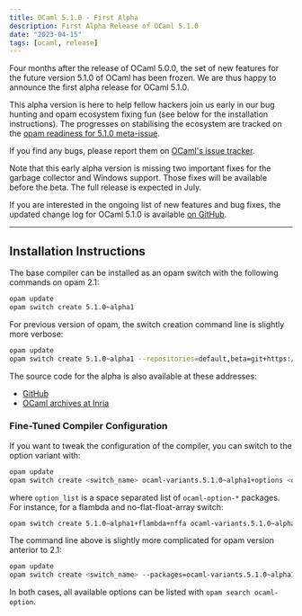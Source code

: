 ```yaml
---
title: OCaml 5.1.0 - First Alpha
description: First Alpha Release of OCaml 5.1.0
date: "2023-04-15"
tags: [ocaml, release]
---
```


Four months after the release of OCaml 5.0.0, the set of new features for the
future version 5.1.0 of OCaml has been frozen. We are thus happy to announce the
first alpha release for OCaml 5.1.0.

This alpha version is here to help fellow hackers join us early in our bug
hunting and opam ecosystem fixing fun (see below for the installation instructions).
The progresses on stabilising the ecosystem are tracked on the [opam readiness for 5.1.0 meta-issue](https://github.com/ocaml/opam-repository/issues/23669).

If you find any bugs, please report them on [OCaml's issue tracker](https://github.com/ocaml/ocaml/issues).

Note that this early alpha version is missing two important fixes for the garbage
collector and Windows support. Those fixes will be available before the beta.
The full release is expected in July.

If you are interested in the ongoing list of new features and bug fixes, the
updated change log for OCaml 5.1.0 is available [on GitHub](https://github.com/ocaml/ocaml/blob/5.1/Changes).


---
## Installation Instructions

The base compiler can be installed as an opam switch with the following commands
on opam 2.1:

```bash
opam update
opam switch create 5.1.0~alpha1
```

For previous version of opam, the switch creation command line is slightly more verbose:

```bash
opam update
opam switch create 5.1.0~alpha1 --repositories=default,beta=git+https://github.com/ocaml/ocaml-beta-repository.git
```

The source code for the alpha is also available at these addresses:

* [GitHub](https://github.com/ocaml/ocaml/archive/5.0.0-rc1.tar.gz)
* [OCaml archives at Inria](https://caml.inria.fr/pub/distrib/ocaml-5.0/ocaml-5.0.0~rc1.tar.gz)

### Fine-Tuned Compiler Configuration

If you want to tweak the configuration of the compiler, you can switch to the option variant with:

```bash
opam update
opam switch create <switch_name> ocaml-variants.5.1.0~alpha1+options <option_list>
```

where `option_list` is a space separated list of `ocaml-option-*` packages. For instance, for a flambda and no-flat-float-array switch:

```bash
opam switch create 5.1.0~alpha1+flambda+nffa ocaml-variants.5.1.0~alpha1+options ocaml-option-flambda ocaml-option-no-flat-float-array
```

The command line above is slightly more complicated for opam version anterior to 2.1:


```bash
opam update
opam switch create <switch_name> --packages=ocaml-variants.5.1.0~alpha1+options,<option_list> --repositories=default,beta=git+https://github.com/ocaml/ocaml-beta-repository.git
```
In both cases, all available options can be listed with `opam search ocaml-option`.
